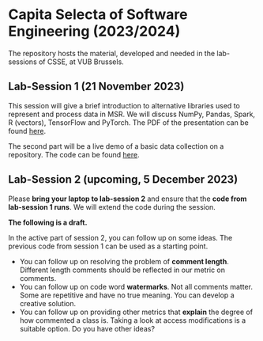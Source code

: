 # Capita Selecta of Software Engineering (2023/2024)

The repository hosts the material, developed and needed in the lab-sessions of CSSE,
at VUB Brussels.

## Lab-Session 1 (21 November 2023)

This session will give a brief introduction to alternative libraries
used to represent and process data in MSR. We will discuss NumPy, Pandas, Spark, R (vectors), TensorFlow
and PyTorch. The PDF of the presentation can be found [here](session01/slides.pdf).

The second part will be a live demo of a basic data collection on a repository. The code
can be found [here](session01/src).


## Lab-Session 2 (upcoming, 5 December 2023)

Please **bring your laptop to lab-session 2** and ensure that the **code from lab-session 1 runs**.
We will extend the code during the session.

**The following is a draft.**

In the active part of session 2, you can follow up on some ideas. The previous code from session 1 can be used as a starting point.
- You can follow up on resolving the problem of **comment length**. Different length comments should be reflected in our metric on comments.
- You can follow up on code word **watermarks**. Not all comments matter. Some are repetitive and have no true meaning. You can develop a creative solution.
- You can follow up on providing other metrics that **explain** the degree of how commented a class is. Taking a look at access modifications is a suitable option. Do you have other ideas?
